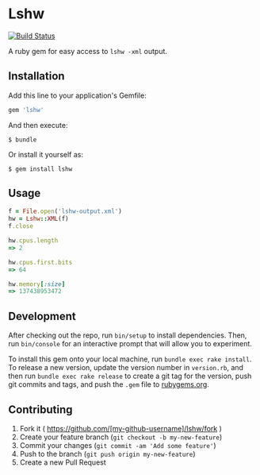# Lshw

[![Build Status](https://travis-ci.org/benlemasurier/lshw.svg)](https://travis-ci.org/benlemasurier/lshw)

A ruby gem for easy access to `lshw -xml` output.

## Installation

Add this line to your application's Gemfile:

```ruby
gem 'lshw'
```

And then execute:

    $ bundle

Or install it yourself as:

    $ gem install lshw

## Usage


```ruby
f = File.open('lshw-output.xml')
hw = Lshw::XML(f)
f.close

hw.cpus.length
=> 2

hw.cpus.first.bits
=> 64

hw.memory[:size]
=> 137438953472

```

## Development

After checking out the repo, run `bin/setup` to install dependencies. Then, run `bin/console` for an interactive prompt that will allow you to experiment.

To install this gem onto your local machine, run `bundle exec rake install`. To release a new version, update the version number in `version.rb`, and then run `bundle exec rake release` to create a git tag for the version, push git commits and tags, and push the `.gem` file to [rubygems.org](https://rubygems.org).

## Contributing

1. Fork it ( https://github.com/[my-github-username]/lshw/fork )
2. Create your feature branch (`git checkout -b my-new-feature`)
3. Commit your changes (`git commit -am 'Add some feature'`)
4. Push to the branch (`git push origin my-new-feature`)
5. Create a new Pull Request
